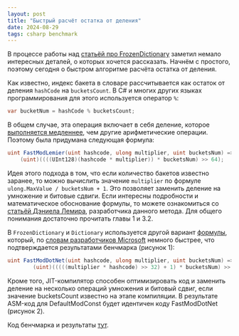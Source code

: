 ```yaml
---
layout: post
title: "Быстрый расчёт остатка от деления"
date: 2024-08-29
tags: csharp benchmark
---
```


В процессе работы над [статьёй про FrozenDictionary]({{site.baseurl}}/2024/08/22/frozen-dictionary.html) заметил немало интересных деталей, о которых хочется рассказать. Начнём с простого, поэтому сегодня о быстром алгоритме расчёта остатка от деления.

Как известно, индекс бакета в словаре рассчитывается как остаток от деления `hashCode` на `bucketsCount`. В C# и многих других языках программирования для этого используется оператор `%`:

``` cs
var bucketNum = hashCode % bucketsCount;
```

В общем случае, эта операция включает в себя деление, которое [выполняется медленнее](https://stackoverflow.com/questions/15745819/why-is-division-more-expensive-than-multiplication), чем другие арифметические операции. Поэтому была придумана следующая формула:

``` cs
uint FastModLemier(uint hashcode, ulong multiplier, uint bucketsNum) => 
    (uint)((((UInt128)(hashcode * multiplier)) * bucketsNum) >> 64);
```

Идея этого подхода в том, что если количество бакетов известно заранее, то можно вычислить значение `multiplier` по формуле `ulong.MaxValue / bucketsNum + 1`. Это позволяет заменить деление на умножение и битовые сдвиги. Если интересны подробности и математическое обоснование формулы, то можете ознакомиться со [статьёй Дэниела Лемира](https://r-libre.teluq.ca/1633/1/Faster_Remainder_of_the_Division_by_a_Constant.pdf), разработчика данного метода. Для общего понимания достаточно прочитать главы 1 и 3.2.

В `FrozenDictionary` и `Dictionary` используется другой вариант [формулы](https://github.com/dotnet/runtime/blob/2aca5e53dba1a620ae5b57972c355eebed0cdb08/src/libraries/System.Private.CoreLib/src/System/Collections/HashHelpers.cs#L99), который, по [словам разработчиков Microsoft](https://github.com/dotnet/runtime/pull/406) немного быстрее, что подтверждается результатами бенчмарка (рисунок 1):

``` cs
uint FastModDotNet(uint hashcode, ulong multiplier, uint bucketsNum) => 
        (uint)(((((multiplier * hashcode) >> 32) + 1) * bucketsNum) >> 32);
```

Кроме того, JIT-компилятор способен оптимизировать код и заменить деление на несколько операций умножения и битовый сдвиг, если значение bucketsCount известно на этапе компиляции. В результате ASM-код для DefaultModConst будет идентичен коду FastModDotNet (рисунок 2).

Код бенчмарка и результаты [тут](https://github.com/alexeyfv/fastmod).

